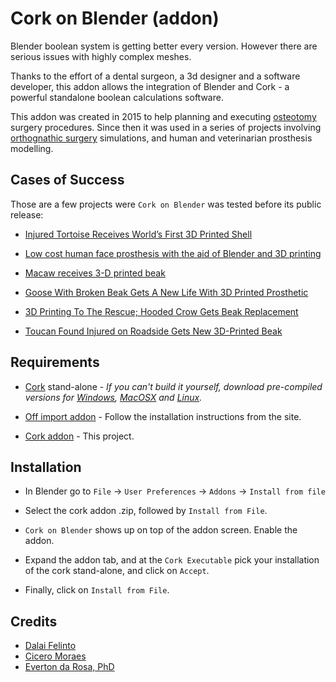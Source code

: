 Cork on Blender (addon)
=======================

Blender boolean system is getting better every version. However there are serious issues with highly complex meshes.

Thanks to the effort of a dental surgeon, a 3d designer and a software developer, this addon allows the integration of Blender and Cork - a powerful standalone boolean calculations software.

This addon was created in 2015 to help planning and executing [osteotomy](https://en.wikipedia.org/wiki/Osteotomy)
surgery procedures. Since then it was used in a series of projects involving [orthognathic surgery](https://en.wikipedia.org/wiki/Orthognathic_surgery) simulations, and human and veterinarian prosthesis modelling.

Cases of Success
----------------
Those are a few projects were `Cork on Blender` was tested before its public release:

* [Injured Tortoise Receives World’s First 3D Printed Shell](http://www.boredpanda.com/tortoise-3d-printed-shell-freddy/)

* [Low cost human face prosthesis with the aid of Blender and 3D printing](https://www.blendernation.com/2016/12/21/low-cost-human-face-prosthesis-aid-blendern-3d-printing/)

* [Macaw receives 3-D printed beak](http://www.fox5atlanta.com/news/most-popular/96603068-story)

* [Goose With Broken Beak Gets A New Life With 3D Printed Prosthetic](https://www.aol.com/video/view/goose-with-broken-beak-gets-a-new-life-with-3d-printed-prosthetic/57a8b3231c68997e7826a993/)

* [3D Printing To The Rescue; Hooded Crow Gets Beak Replacement](https://www.thequint.com/news-videos/2017/05/15/crow-gets-new-3d-printed-prosthetic-beak)

* [Toucan Found Injured on Roadside Gets New 3D-Printed Beak](http://www.insideedition.com/headlines/15976-toucan-found-injured-on-roadside-gets-new-3d-printed-beak)

Requirements
------------
* [Cork](https://github.com/gilbo/cork) stand-alone - *If you can't build it yourself, download pre-compiled versions for
[Windows](http://www.dalaifelinto.com/ftp/cork/windows/wincork.exe),
[MacOSX](http://www.dalaifelinto.com/ftp/cork/mac/cork) and
[Linux](http://www.dalaifelinto.com/ftp/cork/linux/cork).*

* [Off import addon](https://github.com/alextsui05/blender-off-addon) -
Follow the installation instructions from the site.

* [Cork addon](https://github.com/dfelinto/cork-on-blender/archive/cork-on-blender.zip) -
This project.

Installation
------------
* In Blender go to `File` → `User Preferences` → `Addons` → `Install from file`

* Select the cork addon .zip, followed by `Install from File`.

* `Cork on Blender` shows up on top of the addon screen. Enable the addon.

* Expand the addon tab, and at the `Cork Executable` pick your installation of the cork stand-alone, and click on `Accept`. 

* Finally, click on `Install from File`.

Credits
-------
* [Dalai Felinto](http://www.dalaifelinto.com)
* [Cicero Moraes](http://www.ciceromoraes.com.br)
* [Everton da Rosa, PhD](http://www.3dcienciasaude.com.br)
